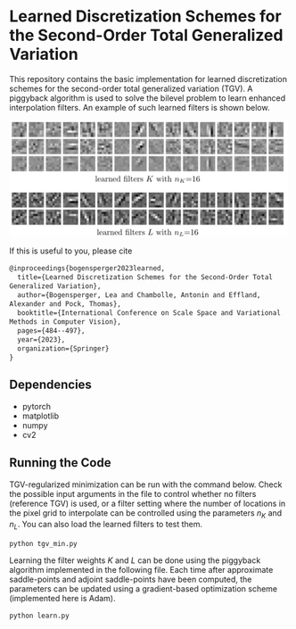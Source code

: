 # Learned Discretization Schemes for the Second-Order Total Generalized Variation

This repository contains the basic implementation for learned discretization schemes for the second-order total generalized variation (TGV). A piggyback algorithm is used to solve the bilevel problem to learn enhanced interpolation filters. An example of such learned filters is shown below. 

<img src="images/example_filters.png" alt="Exemplary learned filters" width="500">


If this is useful to you, please cite

```
@inproceedings{bogensperger2023learned,
  title={Learned Discretization Schemes for the Second-Order Total Generalized Variation},
  author={Bogensperger, Lea and Chambolle, Antonin and Effland, Alexander and Pock, Thomas},
  booktitle={International Conference on Scale Space and Variational Methods in Computer Vision},
  pages={484--497},
  year={2023},
  organization={Springer}
}
```

## Dependencies

* pytorch 
* matplotlib
* numpy 
* cv2

## Running the Code

TGV-regularized minimization can be run with the command below. Check the possible input arguments in the file to control whether no filters (reference TGV) is used, or a filter setting where the number of locations in the pixel grid to interpolate can be controlled using the parameters $n_K$ and $n_L$. You can also load the learned filters to test them. 

~~~
python tgv_min.py
~~~

Learning the filter weights $K$ and $L$ can be done using the piggyback algorithm implemented in the following file. Each time after approximate saddle-points and adjoint saddle-points have been computed, the parameters can be updated using a gradient-based optimization scheme (implemented here is Adam). 

~~~
python learn.py
~~~
